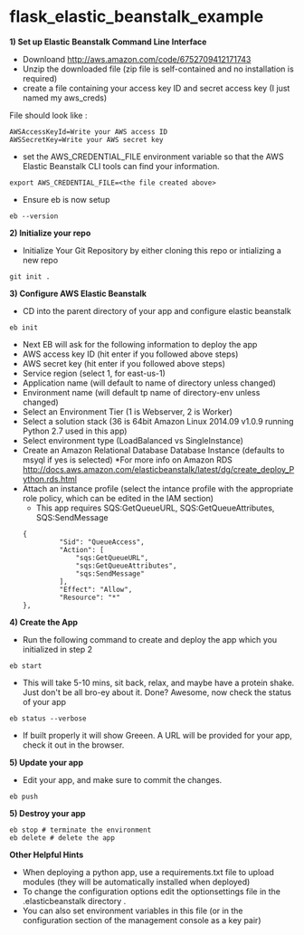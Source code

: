 flask_elastic_beanstalk_example
===============

**1) Set up Elastic Beanstalk Command Line Interface** 

* Downloand http://aws.amazon.com/code/6752709412171743
* Unzip the downloaded file (zip file is self-contained and no installation is required)
* create a file containing your access key ID and secret access key (I just named my aws_creds)

File should look like :
``` 
AWSAccessKeyId=Write your AWS access ID
AWSSecretKey=Write your AWS secret key
```

*  set the AWS_CREDENTIAL_FILE environment variable so that the AWS Elastic Beanstalk CLI tools can find your information.
``` 
export AWS_CREDENTIAL_FILE=<the file created above>
``` 
 
* Ensure eb is now setup
``` 
eb --version
``` 

**2) Initialize your repo** 

* Initialize Your Git Repository by either cloning this repo or intializing a new repo
``` 
git init .
``` 

**3) Configure AWS Elastic Beanstalk** 
* CD into the parent directory of your app and configure elastic beanstalk 
``` 
eb init
```  
* Next EB will ask for the following information to deploy the app
 * AWS access key ID (hit enter if you followed above steps) 
 * AWS secret key (hit enter if you followed above steps) 
 * Service region (select 1, for east-us-1)
 * Application name (will default to name of directory unless changed)
 * Environment name (will default tp name of directory-env unless changed)
 * Select an Environment Tier (1 is Webserver, 2 is Worker)
 * Select a solution stack (36 is 64bit Amazon Linux 2014.09 v1.0.9 running Python 2.7 used in this app) 
 * Select environment type (LoadBalanced vs SingleInstance)
 * Create an Amazon Relational Database Database Instance (defaults to msyql if yes is selected) 
   *For more info on Amazon RDS http://docs.aws.amazon.com/elasticbeanstalk/latest/dg/create_deploy_Python.rds.html 
 * Attach an instance profile (select the intance profile with the appropriate role policy, which can be edited in the IAM section) 
   * This app requires SQS:GetQueueURL, SQS:GetQueueAttributes, SQS:SendMessage 
   ``` 
   {
            "Sid": "QueueAccess",
            "Action": [
                "sqs:GetQueueURL",
                "sqs:GetQueueAttributes",
                "sqs:SendMessage"
            ],
            "Effect": "Allow",
            "Resource": "*"
   },
   ``` 

**4) Create the App** 
* Run the following command to create and deploy the app which you initialized in step 2
```
eb start
```

* This will take 5-10 mins, sit back, relax, and maybe have a protein shake. Just don't be all bro-ey about it. Done? Awesome, now check the status of your app
```
eb status --verbose
```
 * If built properly it will show Greeen. A URL will be provided for your app, check it out in the browser. 
 
**5) Update your app** 
* Edit your app, and make sure to commit the changes.
```
eb push 
```

**5) Destroy your app** 
```
eb stop # terminate the environment 
eb delete # delete the app
```

**Other Helpful Hints**  
* When deploying a python app, use a requirements.txt file to upload modules (they will be automatically installed when deployed)
* To change the configuration options edit the optionsettings file in the .elasticbeanstalk directory .
 * You can also set environment variables in this file (or in the configuration section of the management console as a key pair)

 



